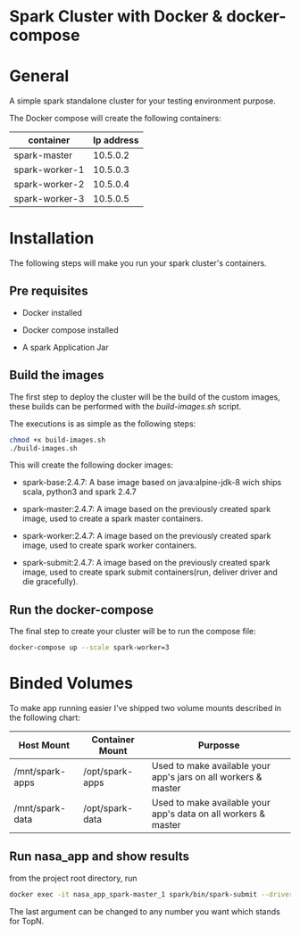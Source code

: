 # Spark Cluster with Docker & docker-compose

# General

A simple spark standalone cluster for your testing environment purpose.

The Docker compose will create the following containers:

container|Ip address
---|---
spark-master|10.5.0.2
spark-worker-1|10.5.0.3
spark-worker-2|10.5.0.4
spark-worker-3|10.5.0.5

# Installation

The following steps will make you run your spark cluster's containers.

## Pre requisites

* Docker installed

* Docker compose  installed

* A spark Application Jar

## Build the images

The first step to deploy the cluster will be the build of the custom images, these builds can be performed with the *build-images.sh* script. 

The executions is as simple as the following steps:

```sh
chmod +x build-images.sh
./build-images.sh
```

This will create the following docker images:

* spark-base:2.4.7: A base image based on java:alpine-jdk-8 wich ships scala, python3 and spark 2.4.7

* spark-master:2.4.7: A image based on the previously created spark image, used to create a spark master containers.

* spark-worker:2.4.7: A image based on the previously created spark image, used to create spark worker containers.

* spark-submit:2.4.7: A image based on the previously created spark image, used to create spark submit containers(run, deliver driver and die gracefully).

## Run the docker-compose

The final step to create your cluster will be to run the compose file:

```sh
docker-compose up --scale spark-worker=3
```


# Binded Volumes

To make app running easier I've shipped two volume mounts described in the following chart:

Host Mount|Container Mount|Purposse
---|---|---
/mnt/spark-apps|/opt/spark-apps|Used to make available your app's jars on all workers & master
/mnt/spark-data|/opt/spark-data| Used to make available your app's data on all workers & master


## Run nasa_app and show results

from the project root directory, run 
```sh
docker exec -it nasa_app_spark-master_1 spark/bin/spark-submit --driver-memory 2g  --class NasaDataProcessor  /opt/spark-apps/nasa_app_2.11-0.1.jar  5
```
The last argument can be changed to any number you want which stands for TopN.

